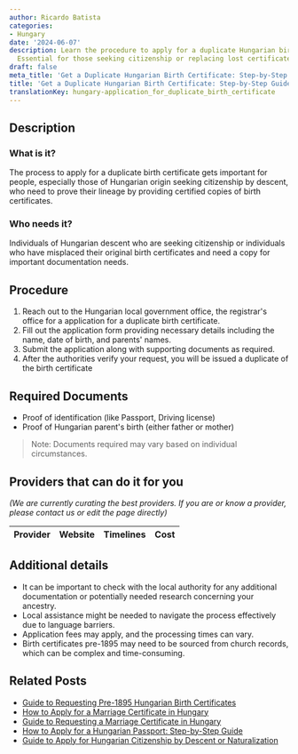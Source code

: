 ```yaml
---
author: Ricardo Batista
categories:
- Hungary
date: '2024-06-07'
description: Learn the procedure to apply for a duplicate Hungarian birth certificate.
  Essential for those seeking citizenship or replacing lost certificates.
draft: false
meta_title: 'Get a Duplicate Hungarian Birth Certificate: Step-by-Step Guide'
title: 'Get a Duplicate Hungarian Birth Certificate: Step-by-Step Guide'
translationKey: hungary-application_for_duplicate_birth_certificate
---
```


## Description
### What is it?
The process to apply for a duplicate birth certificate gets important for people, especially those of Hungarian origin seeking citizenship by descent, who need to prove their lineage by providing certified copies of birth certificates.

### Who needs it?
Individuals of Hungarian descent who are seeking citizenship or individuals who have misplaced their original birth certificates and need a copy for important documentation needs.

## Procedure
1. Reach out to the Hungarian local government office, the registrar's office for a application for a duplicate birth certificate.
2. Fill out the application form providing necessary details including the name, date of birth, and parents' names.
3. Submit the application along with supporting documents as required.
4. After the authorities verify your request, you will be issued a duplicate of the birth certificate

## Required Documents
- Proof of identification (like Passport, Driving license)
- Proof of Hungarian parent's birth (either father or mother)
 
> Note: Documents required may vary based on individual circumstances.

## Providers that can do it for you

_(We are currently curating the best providers. If you are or know a provider, please contact us or edit the page directly)_

| Provider        |     Website     |     Timelines    |       Cost      |
| :-------------: | :-------------: |  :-------------: | :-------------: |

## Additional details
- It can be important to check with the local authority for any additional documentation or potentially needed research concerning your ancestry.
- Local assistance might be needed to navigate the process effectively due to language barriers.
- Application fees may apply, and the processing times can vary. 
- Birth certificates pre-1895 may need to be sourced from church records, which can be complex and time-consuming.
## Related Posts

- [Guide to Requesting Pre-1895 Hungarian Birth Certificates](https://tramitit.com/guides/hungary/request_for_birth_certificates/)
- [How to Apply for a Marriage Certificate in Hungary](https://tramitit.com/guides/hungary/marriage_certificate_application/)
- [Guide to Requesting a Marriage Certificate in Hungary](https://tramitit.com/guides/hungary/request_for_marriage_certificates/)
- [How to Apply for a Hungarian Passport: Step-by-Step Guide](https://tramitit.com/guides/hungary/passport_application/)
- [Guide to Apply for Hungarian Citizenship by Descent or Naturalization](https://tramitit.com/guides/hungary/citizenship_applications/)